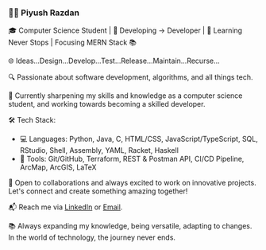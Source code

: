 ### 👨‍💻 Piyush Razdan

🎓 Computer Science Student | 🌟 Developing -> Developer | 🚀 Learning Never Stops | Focusing MERN Stack 📚

🌐 Ideas...Design...Develop...Test...Release...Maintain...Recurse...

🔍 Passionate about software development, algorithms, and all things tech.

🌱 Currently sharpening my skills and knowledge as a computer science student, and working towards becoming a skilled developer.

🛠️ Tech Stack:
- 💻 Languages: Python, Java, C, HTML/CSS, JavaScript/TypeScript, SQL, RStudio, Shell, Assembly, YAML, Racket, Haskell
- 🔧 Tools: Git/GitHub, Terraform, REST & Postman API, CI/CD Pipeline, ArcMap, ArcGIS, LaTeX

🌟 Open to collaborations and always excited to work on innovative projects. Let's connect and create something amazing together!

📬 Reach me via [LinkedIn](https://www.linkedin.com/in/piyushrazdan/) or [Email](piyush.razdan@gmail.com).

📚 Always expanding my knowledge, being versatile, adapting to changes. In the world of technology, the journey never ends.


